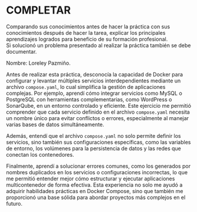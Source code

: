 # COMPLETAR  
Comparando sus conocimientos antes de hacer la práctica con sus conocimientos después de hacer la tarea, explicar los principales aprendizajes logrados para beneficio de su formación profesional.  
Si solucionó un problema presentado al realizar la práctica también se debe documentar.


Nombre: Loreley Pazmiño.

Antes de realizar esta práctica, desconocía la capacidad de Docker para configurar y levantar múltiples servicios interdependientes mediante un archivo `compose.yaml`, lo cual simplifica la gestión de aplicaciones complejas. Por ejemplo, aprendí cómo integrar servicios como MySQL o PostgreSQL con herramientas complementarias, como WordPress o SonarQube, en un entorno controlado y eficiente. Este ejercicio me permitió comprender que cada servicio definido en el archivo `compose.yaml` necesita un nombre único para evitar conflictos o errores, especialmente al manejar varias bases de datos simultáneamente.

Además, entendí que el archivo `compose.yaml` no solo permite definir los servicios, sino también sus configuraciones específicas, como las variables de entorno, los volúmenes para la persistencia de datos y las redes que conectan los contenedores.

Finalmente, aprendí a solucionar errores comunes, como los generados por nombres duplicados en los servicios o configuraciones incorrectas, lo que me permitió entender mejor cómo estructurar y ejecutar aplicaciones multicontenedor de forma efectiva. Esta experiencia no solo me ayudó a adquirir habilidades prácticas en Docker Compose, sino que también me proporcionó una base sólida para abordar proyectos más complejos en el futuro.

